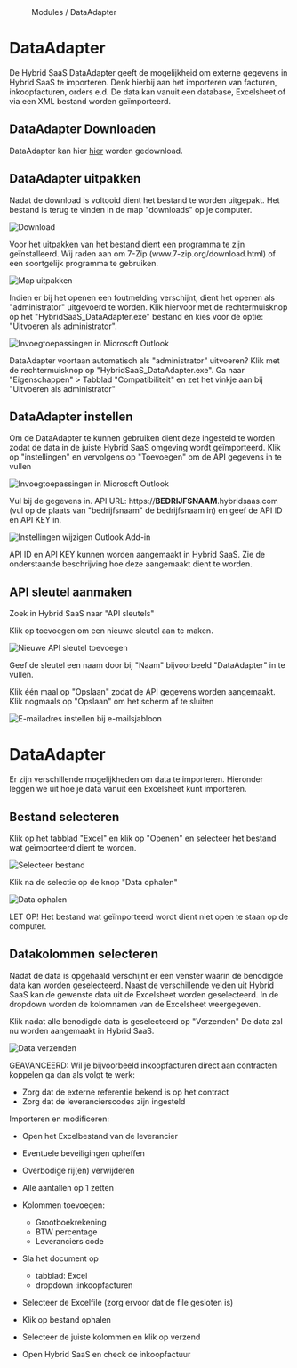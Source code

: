 <properties>
	<page>
		<title>DataAdapter instellen</title>
	</page>
	<menu>
		<position>Modules / DataAdapter </position> 
		<title>DataAdapter instellen</title>
	</menu>
</properties>

# DataAdapter #

De Hybrid SaaS DataAdapter geeft de mogelijkheid om externe gegevens in Hybrid SaaS te importeren. Denk hierbij aan het importeren van facturen, inkoopfacturen, orders e.d. De data kan vanuit een database, Excelsheet of via een XML bestand worden geïmporteerd. 

## DataAdapter Downloaden ##

DataAdapter kan hier [hier](http://hybridsaas.com/support) worden gedownload.

## DataAdapter uitpakken ##

Nadat de download is voltooid dient het bestand te worden uitgepakt. Het bestand is terug te vinden in de map "downloads" op je computer.

![Download](images/dowload-dataadapter.jpg) 

<div class="info">
Voor het uitpakken van het bestand dient een programma te zijn geïnstalleerd. Wij raden aan om 7-Zip (www.7-zip.org/download.html) of een soortgelijk programma te gebruiken. 
</div>

![Map uitpakken](images/map-uitpakken.jpg)

<div class="info">
Indien er bij het openen een foutmelding verschijnt, dient het openen als "administrator" uitgevoerd te worden. Klik hiervoor met de rechtermuisknop op het "HybridSaaS_DataAdapter.exe" bestand en kies voor de optie: "Uitvoeren als administrator". 
</div>

![Invoegtoepassingen in Microsoft Outlook](images/uitvoeren-als-administrator.jpg)

<div class="info">
DataAdapter voortaan automatisch als "administrator" uitvoeren? Klik met de rechtermuisknop op "HybridSaaS_DataAdapter.exe". Ga naar "Eigenschappen" > Tabblad "Compatibiliteit" en zet het vinkje aan bij "Uitvoeren als administrator"
</div>

## DataAdapter instellen ##

Om de DataAdapter te kunnen gebruiken dient deze ingesteld te worden zodat de data in de juiste Hybrid SaaS omgeving wordt geïmporteerd. Klik op "instellingen" en vervolgens op "Toevoegen" om de API gegevens in te vullen

![Invoegtoepassingen in Microsoft Outlook](images/instellingen.jpg)

Vul bij de gegevens in. API URL: https://**BEDRIJFSNAAM**.hybridsaas.com (vul op de plaats van "bedrijfsnaam" de bedrijfsnaam in) en geef de API ID en API KEY in.

![Instellingen wijzigen Outlook Add-in ](images/API-gegevens-invullen.jpg)

<div class="info">
API ID en API KEY kunnen worden aangemaakt in Hybrid SaaS. Zie de onderstaande beschrijving hoe deze aangemaakt dient te worden.
</div>

## API sleutel aanmaken ##

Zoek in Hybrid SaaS naar "API sleutels" 

Klik op toevoegen om een nieuwe sleutel aan te maken. 

![Nieuwe API sleutel toevoegen](images/toevoegen.jpg)

Geef de sleutel een naam door bij "Naam" bijvoorbeeld "DataAdapter" in te vullen.

Klik één maal op "Opslaan" zodat de API gegevens worden aangemaakt. Klik nogmaals op "Opslaan" om het scherm af te sluiten

![E-mailadres instellen bij e-mailsjabloon](images/API-gegevens-aanmaken.jpg)


# DataAdapter #

Er zijn verschillende mogelijkheden om data te importeren. Hieronder leggen we uit hoe je data vanuit een Excelsheet kunt importeren.

## Bestand selecteren ##

Klik op het tabblad "Excel" en klik op "Openen" en selecteer het bestand wat geïmporteerd dient te worden.

![Selecteer bestand](images/selecteer-bestand.jpg)

Klik na de selectie op de knop "Data ophalen"

![Data ophalen](images/data-ophalen.jpg)

<div class="info">
LET OP! Het bestand wat geïmporteerd wordt dient niet open te staan op de computer.
</div>

## Datakolommen selecteren ##

Nadat de data is opgehaald verschijnt er een venster waarin de benodigde data kan worden geselecteerd. Naast de verschillende velden uit Hybrid SaaS kan de gewenste data uit de Excelsheet worden geselecteerd. In de dropdown worden de kolomnamen van de Excelsheet weergegeven. 

Klik nadat alle benodigde data is geselecteerd op "Verzenden" De data zal nu worden aangemaakt in Hybrid SaaS.

![Data verzenden](images/Verzend.jpg)

<div class="info">
GEAVANCEERD: Wil je bijvoorbeeld inkoopfacturen direct aan contracten koppelen ga dan als volgt te werk:

- Zorg dat de externe referentie bekend is op het contract
- Zorg dat de leverancierscodes zijn ingesteld


Importeren en modificeren:

- Open het Excelbestand van de leverancier
- Eventuele beveiligingen opheffen
- Overbodige rij(en) verwijderen
- Alle aantallen op 1 zetten
- Kolommen toevoegen:
	- Grootboekrekening
	- BTW percentage
	- Leveranciers code

- Sla het document op

	- tabblad: Excel
	- dropdown :inkoopfacturen

- Selecteer de Excelfile (zorg ervoor dat de file gesloten is)
- Klik op bestand ophalen
- Selecteer de juiste kolommen en klik op verzend

- Open Hybrid SaaS en check de inkoopfactuur
</div> 